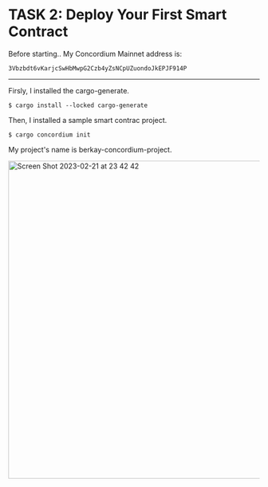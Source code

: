 # TASK 2: Deploy Your First Smart Contract

Before starting..
My Concordium Mainnet address is:

```
3Vbzbdt6vKarjcSwHbMwpG2Czb4yZsNCpUZuondoJkEPJF914P
```

---

Firsly, I installed the cargo-generate.

```
$ cargo install --locked cargo-generate
```

Then, I installed a sample smart contrac project.

```
$ cargo concordium init
```

My project's name is berkay-concordium-project.

<img width="637" alt="Screen Shot 2023-02-21 at 23 42 42" src="https://user-images.githubusercontent.com/67913214/220453997-fd14f99e-de9e-4dc0-add0-4901d5289215.png">

